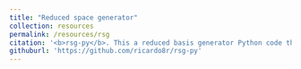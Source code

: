 ```yaml
---
title: "Reduced space generator"
collection: resources
permalink: /resources/rsg
citation: '<b>rsg-py</b>. This a reduced basis generator Python code that works with FEniCS. it imports the objects from FEniCS, and I/O data using h5py.'
githuburl: 'https://github.com/ricardo8r/rsg-py'
---
```

